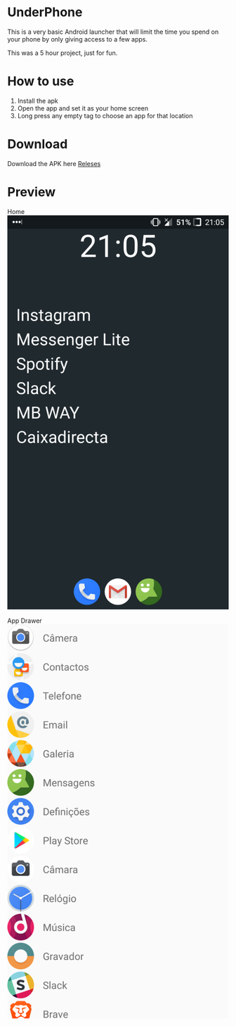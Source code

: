 # UnderPhone
This is a very basic Android launcher that will limit the time you spend on your phone by only giving access to a few apps.

This was a 5 hour project, just for fun.

# How to use
1. Install the apk
2. Open the app and set it as your home screen
3. Long press any empty tag to choose an app for that location

# Download
Download the APK here [Releses](https://github.com/G4brym/UnderPhone/releases)

# Preview
Home
![Home](https://github.com/G4brym/UnderPhone/raw/master/home.png)

App Drawer
![App Drawer](https://github.com/G4brym/UnderPhone/raw/master/drawer.png)
